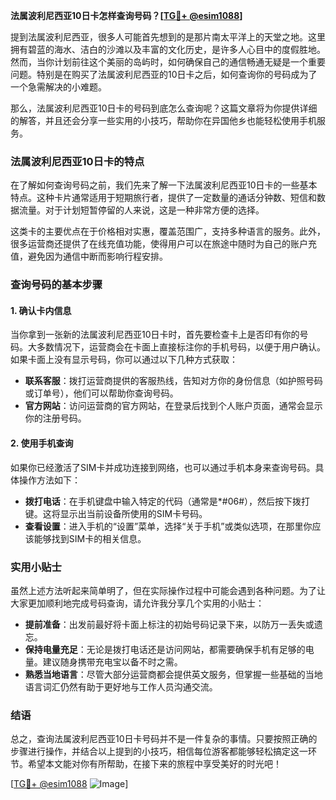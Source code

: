 **法属波利尼西亚10日卡怎样查询号码？[[TG💪+ @esim1088](https://t.me/s/esim1088)]**

提到法属波利尼西亚，很多人可能首先想到的是那片南太平洋上的天堂之地。这里拥有碧蓝的海水、洁白的沙滩以及丰富的文化历史，是许多人心目中的度假胜地。然而，当你计划前往这个美丽的岛屿时，如何确保自己的通信畅通无疑是一个重要问题。特别是在购买了法属波利尼西亚的10日卡之后，如何查询你的号码成为了一个急需解决的小难题。

那么，法属波利尼西亚10日卡的号码到底怎么查询呢？这篇文章将为你提供详细的解答，并且还会分享一些实用的小技巧，帮助你在异国他乡也能轻松使用手机服务。

### 法属波利尼西亚10日卡的特点

在了解如何查询号码之前，我们先来了解一下法属波利尼西亚10日卡的一些基本特点。这种卡片通常适用于短期旅行者，提供了一定数量的通话分钟数、短信和数据流量。对于计划短暂停留的人来说，这是一种非常方便的选择。

这类卡的主要优点在于价格相对实惠，覆盖范围广，支持多种语言的服务。此外，很多运营商还提供了在线充值功能，使得用户可以在旅途中随时为自己的账户充值，避免因为通信中断而影响行程安排。

### 查询号码的基本步骤

#### 1. 确认卡内信息
当你拿到一张新的法属波利尼西亚10日卡时，首先要检查卡上是否印有你的号码。大多数情况下，运营商会在卡面上直接标注你的手机号码，以便于用户确认。如果卡面上没有显示号码，你可以通过以下几种方式获取：

- **联系客服**：拨打运营商提供的客服热线，告知对方你的身份信息（如护照号码或订单号），他们可以帮助你查询号码。
- **官方网站**：访问运营商的官方网站，在登录后找到个人账户页面，通常会显示你的注册号码。

#### 2. 使用手机查询
如果你已经激活了SIM卡并成功连接到网络，也可以通过手机本身来查询号码。具体操作方法如下：

- **拨打电话**：在手机键盘中输入特定的代码（通常是*#06#），然后按下拨打键。这将显示出当前设备所使用的SIM卡号码。
- **查看设置**：进入手机的“设置”菜单，选择“关于手机”或类似选项，在那里你应该能够找到SIM卡的相关信息。

### 实用小贴士

虽然上述方法听起来简单明了，但在实际操作过程中可能会遇到各种问题。为了让大家更加顺利地完成号码查询，请允许我分享几个实用的小贴士：

- **提前准备**：出发前最好将卡面上标注的初始号码记录下来，以防万一丢失或遗忘。
- **保持电量充足**：无论是拨打电话还是访问网站，都需要确保手机有足够的电量。建议随身携带充电宝以备不时之需。
- **熟悉当地语言**：尽管大部分运营商都会提供英文服务，但掌握一些基础的当地语言词汇仍然有助于更好地与工作人员沟通交流。

### 结语

总之，查询法属波利尼西亚10日卡号码并不是一件复杂的事情。只要按照正确的步骤进行操作，并结合以上提到的小技巧，相信每位游客都能够轻松搞定这一环节。希望本文能对你有所帮助，在接下来的旅程中享受美好的时光吧！

[[TG💪+ @esim1088](https://t.me/s/esim1088) ![Image](https://i.postimg.cc/4NQfJmqS/Snipaste-2025-05-13-00-14-12.png)]
